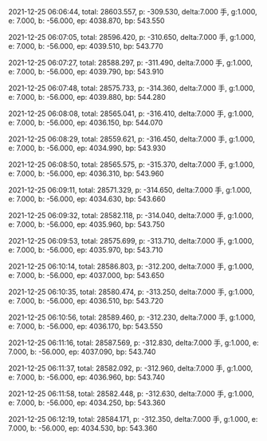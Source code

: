 2021-12-25 06:06:44, total: 28603.557, p: -309.530, delta:7.000 手, g:1.000, e: 7.000, b: -56.000, ep: 4038.870, bp: 543.550

2021-12-25 06:07:05, total: 28596.420, p: -310.650, delta:7.000 手, g:1.000, e: 7.000, b: -56.000, ep: 4039.510, bp: 543.770

2021-12-25 06:07:27, total: 28588.297, p: -311.490, delta:7.000 手, g:1.000, e: 7.000, b: -56.000, ep: 4039.790, bp: 543.910

2021-12-25 06:07:48, total: 28575.733, p: -314.360, delta:7.000 手, g:1.000, e: 7.000, b: -56.000, ep: 4039.880, bp: 544.280

2021-12-25 06:08:08, total: 28565.041, p: -316.410, delta:7.000 手, g:1.000, e: 7.000, b: -56.000, ep: 4036.150, bp: 544.070

2021-12-25 06:08:29, total: 28559.621, p: -316.450, delta:7.000 手, g:1.000, e: 7.000, b: -56.000, ep: 4034.990, bp: 543.930

2021-12-25 06:08:50, total: 28565.575, p: -315.370, delta:7.000 手, g:1.000, e: 7.000, b: -56.000, ep: 4036.310, bp: 543.960

2021-12-25 06:09:11, total: 28571.329, p: -314.650, delta:7.000 手, g:1.000, e: 7.000, b: -56.000, ep: 4034.630, bp: 543.660

2021-12-25 06:09:32, total: 28582.118, p: -314.040, delta:7.000 手, g:1.000, e: 7.000, b: -56.000, ep: 4035.960, bp: 543.750

2021-12-25 06:09:53, total: 28575.699, p: -313.710, delta:7.000 手, g:1.000, e: 7.000, b: -56.000, ep: 4035.970, bp: 543.710

2021-12-25 06:10:14, total: 28586.803, p: -312.200, delta:7.000 手, g:1.000, e: 7.000, b: -56.000, ep: 4037.000, bp: 543.650

2021-12-25 06:10:35, total: 28580.474, p: -313.250, delta:7.000 手, g:1.000, e: 7.000, b: -56.000, ep: 4036.510, bp: 543.720

2021-12-25 06:10:56, total: 28589.460, p: -312.230, delta:7.000 手, g:1.000, e: 7.000, b: -56.000, ep: 4036.170, bp: 543.550

2021-12-25 06:11:16, total: 28587.569, p: -312.830, delta:7.000 手, g:1.000, e: 7.000, b: -56.000, ep: 4037.090, bp: 543.740

2021-12-25 06:11:37, total: 28582.092, p: -312.960, delta:7.000 手, g:1.000, e: 7.000, b: -56.000, ep: 4036.960, bp: 543.740

2021-12-25 06:11:58, total: 28582.448, p: -312.630, delta:7.000 手, g:1.000, e: 7.000, b: -56.000, ep: 4034.250, bp: 543.360

2021-12-25 06:12:19, total: 28584.171, p: -312.350, delta:7.000 手, g:1.000, e: 7.000, b: -56.000, ep: 4034.530, bp: 543.360